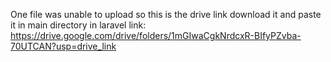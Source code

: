 One file was unable to upload so this is the drive link download it and paste it in main directory in laravel
link: 
https://drive.google.com/drive/folders/1mGIwaCgkNrdcxR-BIfyPZvba-70UTCAN?usp=drive_link
